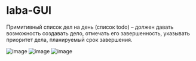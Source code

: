 # laba-GUI
Примитивный список дел на день (список todo) – должен давать возможность создавать дело, отмечать его завершенность, указывать приоритет дела, планируемый срок завершения.

![image](https://user-images.githubusercontent.com/72969531/139601990-09402cb0-8d95-4b24-9364-319204d53496.png)
![image](https://user-images.githubusercontent.com/72969531/139602084-51e7dbef-6b2d-4bbb-a048-7a949cc52e4b.png)
![image](https://user-images.githubusercontent.com/72969531/139602088-94ec5b0b-5a1b-487c-945e-3ee8fb8d7310.png)

